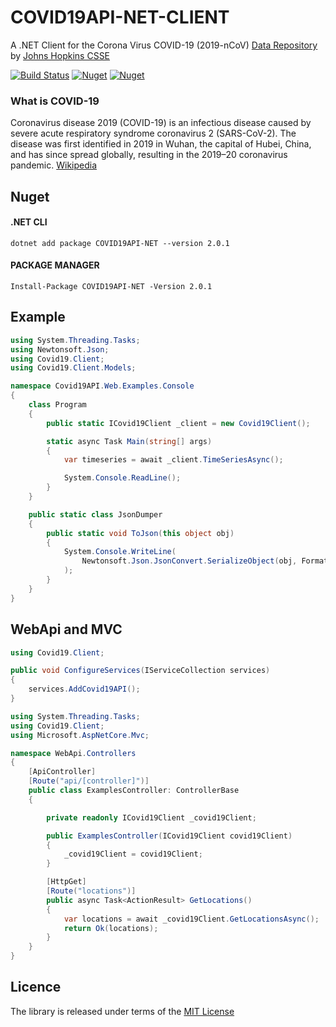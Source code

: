 # COVID19API-NET-CLIENT

A .NET Client for the Corona Virus COVID-19 (2019-nCoV) [Data Repository](https://github.com/CSSEGISandData/COVID-19) by [Johns Hopkins CSSE](https://systems.jhu.edu/research/public-health/ncov/) 

[![Build Status](https://travis-ci.com/Chitova263/COVID19API-NET-CLIENT.svg?branch=master)](https://travis-ci.com/Chitova263/COVID19API-NET-CLIENT)
[![Nuget](https://img.shields.io/nuget/v/COVID19API-NET?style=flat-square)](https://www.nuget.org/packages/COVID19API-NET/)
[![Nuget](https://img.shields.io/nuget/dt/COVID19API-NET?color=green&style=flat-square)](https://www.nuget.org/packages/COVID19API-NET/)


### What is COVID-19
Coronavirus disease 2019 (COVID-19) is an infectious disease caused by severe acute respiratory syndrome coronavirus 2 (SARS-CoV-2). The disease was first identified in 2019 in Wuhan, the capital of Hubei, China, and has since spread globally, resulting in the 2019–20 coronavirus pandemic. [Wikipedia](https://en.wikipedia.org/wiki/Coronavirus_disease_2019)

## Nuget

#### .NET CLI
```
dotnet add package COVID19API-NET --version 2.0.1
```

#### PACKAGE MANAGER
```
Install-Package COVID19API-NET -Version 2.0.1
```

## Example

```cs
using System.Threading.Tasks;
using Newtonsoft.Json;
using Covid19.Client;
using Covid19.Client.Models;

namespace Covid19API.Web.Examples.Console
{
    class Program
    {
        public static ICovid19Client _client = new Covid19Client();

        static async Task Main(string[] args)
        {
            var timeseries = await _client.TimeSeriesAsync();

            System.Console.ReadLine();
        }
    }

    public static class JsonDumper
    {
        public static void ToJson(this object obj)
        {
            System.Console.WriteLine(
                Newtonsoft.Json.JsonConvert.SerializeObject(obj, Formatting.Indented)
            );
        }
    }
}

```

## WebApi and MVC

```cs
using Covid19.Client;

public void ConfigureServices(IServiceCollection services)
{
    services.AddCovid19API();
}
```

```cs
using System.Threading.Tasks;
using Covid19.Client;
using Microsoft.AspNetCore.Mvc;

namespace WebApi.Controllers
{
    [ApiController]
    [Route("api/[controller]")]
    public class ExamplesController: ControllerBase
    {

        private readonly ICovid19Client _covid19Client;

        public ExamplesController(ICovid19Client covid19Client)
        {
            _covid19Client = covid19Client;
        }

        [HttpGet]
        [Route("locations")]
        public async Task<ActionResult> GetLocations()
        {
            var locations = await _covid19Client.GetLocationsAsync();
            return Ok(locations);
        }
    }
}
```

## Licence

The library is released under terms of the [MIT License](https://opensource.org/licenses/MIT)

